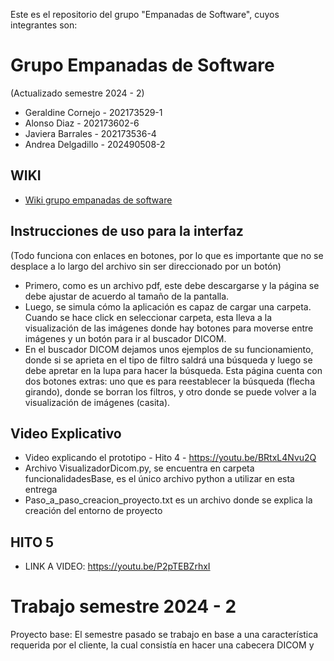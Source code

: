 Este es el repositorio del grupo "Empanadas de Software", cuyos integrantes son:

# Grupo Empanadas de Software
(Actualizado semestre 2024 - 2)
* Geraldine Cornejo - 202173529-1
* Alonso Diaz - 202173602-6
* Javiera Barrales - 202173536-4
* Andrea Delgadillo - 202490508-2


## WIKI
* [Wiki grupo empanadas de software](https://github.com/Vestermix/GRP-EMPANADAS-DE-SOFTWARE-2024-PROYINF/wiki)

## Instrucciones de uso para la interfaz 
(Todo funciona con enlaces en botones, por lo que es importante que no se desplace a lo largo del archivo sin ser direccionado por un botón)
* Primero, como es un archivo pdf, este debe descargarse y la página se debe ajustar de acuerdo al tamaño de la pantalla.
* Luego, se simula cómo la aplicación es capaz de cargar una carpeta. Cuando se hace click en seleccionar carpeta, esta lleva a la visualización de las imágenes donde hay botones para moverse entre imágenes y un botón para ir al buscador DICOM.
* En el buscador DICOM dejamos unos ejemplos de su funcionamiento, donde si se aprieta en el tipo de filtro saldrá una búsqueda y luego se debe apretar en la lupa para hacer la búsqueda. Esta página cuenta con dos botones extras: uno que es para reestablecer la búsqueda (flecha girando), donde se borran los filtros, y otro donde se puede volver a la visualización de imágenes (casita).

## Video Explicativo
* Video explicando el prototipo - Hito 4 -
https://youtu.be/BRtxL4Nvu2Q
* Archivo VisualizadorDicom.py, se encuentra en carpeta funcionalidadesBase, es el único archivo python a utilizar en esta entrega
* Paso_a_paso_creacion_proyecto.txt es un archivo donde se explica la creación del entorno de proyecto
## HITO 5
* LINK A VIDEO: https://youtu.be/P2pTEBZrhxI

# Trabajo semestre 2024 - 2
Proyecto base: El semestre pasado se trabajo en base a una característica requerida por el cliente, la cual consistía en hacer una cabecera DICOM y 
